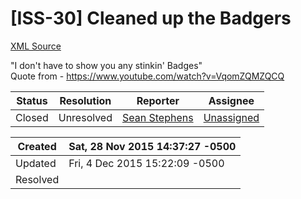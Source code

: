 # [ISS-30] Cleaned up the Badgers

[XML Source](../xml/ISS-30.xml)
<p><p>"I don't have to show you any stinkin' Badges"<br/>
Quote from - <a href="https://www.youtube.com/watch?v=VqomZQMZQCQ" class="external-link" rel="nofollow">https://www.youtube.com/watch?v=VqomZQMZQCQ</a></p></p>





Status|Resolution|Reporter|Assignee
------|----------|--------|--------
Closed|Unresolved|[Sean Stephens](seanstephens)|[Unassigned]($-1)





Created|Sat, 28 Nov 2015 14:37:27 -0500
-------|--------------
Updated|Fri, 4 Dec 2015 15:22:09 -0500
Resolved|




